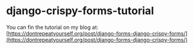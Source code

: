 # django-crispy-forms-tutorial

You can fin the tutorial on my blog at: [https://dontrepeatyourself.org/post/django-forms-django-crispy-forms/](https://dontrepeatyourself.org/post/django-forms-django-crispy-forms/)
